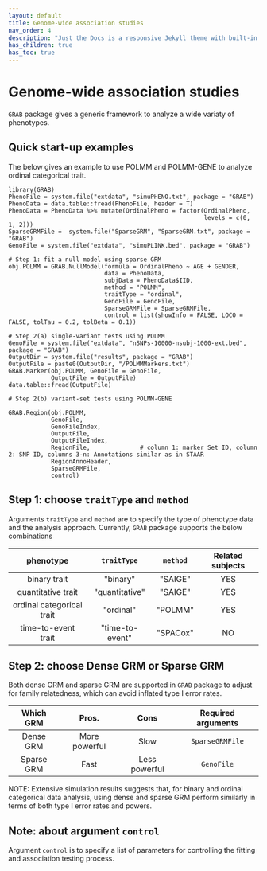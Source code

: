 ```yaml
---
layout: default
title: Genome-wide association studies
nav_order: 4
description: "Just the Docs is a responsive Jekyll theme with built-in search that is easily customizable and hosted on GitHub Pages."
has_children: true
has_toc: true
---
```


# Genome-wide association studies

```GRAB``` package gives a generic framework to analyze a wide variaty of phenotypes. 

## Quick start-up examples

The below gives an example to use POLMM and POLMM-GENE to analyze ordinal categorical trait. 

```
library(GRAB)
PhenoFile = system.file("extdata", "simuPHENO.txt", package = "GRAB")
PhenoData = data.table::fread(PhenoFile, header = T)
PhenoData = PhenoData %>% mutate(OrdinalPheno = factor(OrdinalPheno, 
                                                       levels = c(0, 1, 2)))
SparseGRMFile =  system.file("SparseGRM", "SparseGRM.txt", package = "GRAB")
GenoFile = system.file("extdata", "simuPLINK.bed", package = "GRAB")

# Step 1: fit a null model using sparse GRM
obj.POLMM = GRAB.NullModel(formula = OrdinalPheno ~ AGE + GENDER,
                           data = PhenoData, 
                           subjData = PhenoData$IID, 
                           method = "POLMM", 
                           traitType = "ordinal",
                           GenoFile = GenoFile,
                           SparseGRMFile = SparseGRMFile,
                           control = list(showInfo = FALSE, LOCO = FALSE, tolTau = 0.2, tolBeta = 0.1))

# Step 2(a) single-variant tests using POLMM
GenoFile = system.file("extdata", "nSNPs-10000-nsubj-1000-ext.bed", package = "GRAB")
OutputDir = system.file("results", package = "GRAB")
OutputFile = paste0(OutputDir, "/POLMMMarkers.txt")
GRAB.Marker(obj.POLMM, GenoFile = GenoFile,
            OutputFile = OutputFile)
data.table::fread(OutputFile)
            
# Step 2(b) variant-set tests using POLMM-GENE

GRAB.Region(obj.POLMM,
            GenoFile,
            GenoFileIndex,
            OutputFile,
            OutputFileIndex,
            RegionFile,              # column 1: marker Set ID, column 2: SNP ID, columns 3-n: Annotations similar as in STAAR
            RegionAnnoHeader,
            SparseGRMFile,
            control)

```

## Step 1: choose ```traitType``` and ```method```

Arguments ```traitType``` and ```method``` are to specify the type of phenotype data and the analysis approach. Currently, ```GRAB``` package supports the below combinations

| phenotype                 | ```traitType``` |```method```| Related subjects |
|:-------------------------:|:---------------:|:----------:|:----------------:|
| binary trait              | "binary"        | "SAIGE"    |  YES             |
| quantitative trait        | "quantitative"  | "SAIGE"    |  YES             |
| ordinal categorical trait | "ordinal"       | "POLMM"    |  YES             |
| time-to-event trait       | "time-to-event" | "SPACox"   |  NO              |

## Step 2: choose Dense GRM or Sparse GRM

Both dense GRM and sparse GRM are supported in ```GRAB``` package to adjust for family relatedness, which can avoid inflated type I error rates.

| Which GRM   | Pros.    | Cons       | Required arguments  |
|:-----------:|:----------:|:--------:|:-------------------:|
| Dense GRM   | More powerful | Slow  | ```SparseGRMFile``` |
| Sparse GRM  | Fast  | Less powerful | ```GenoFile```      |

NOTE: Extensive simulation results suggests that, for binary and ordinal categorical data analysis, using dense and sparse GRM perform similarly in terms of both type I error rates and powers.

## Note: about argument ```control``` 

Argument ```control``` is to specify a list of parameters for controlling the fitting and association testing process. 




